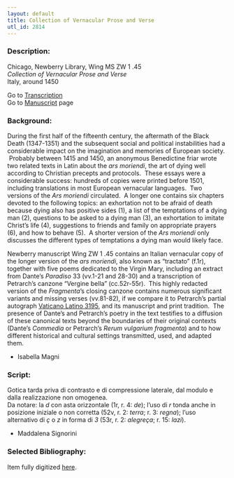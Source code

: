 ```yaml
---
layout: default
title: Collection of Vernacular Prose and Verse
utl_id: 2814
---
```


###  Description:

Chicago, Newberry Library, Wing MS ZW 1 .45<br>
_Collection of Vernacular Prose and Verse_<br>
Italy, around 1450

Go to [Transcription](https://centerfordigitalhumanities.github.io/Newberry-Italian-paleography/transcription/021)<br>
Go to [Manuscript](https://centerfordigitalhumanities.github.io/Newberry-Italian-paleography/www/record.html?id=021) page 

###  Background:

During the first half of the fifteenth century, the aftermath of the Black Death (1347-1351) and the subsequent social and political instabilities had a considerable impact on the imagination and memories of European society.  Probably between 1415 and 1450, an anonymous Benedictine friar wrote two related texts in Latin about the _ars moriendi_, the art of dying well according to Christian precepts and protocols.  These essays were a considerable success: hundreds of copies were printed before 1501, including translations in most European vernacular languages.  Two versions of the _Ars moriendi_ circulated.  A longer one contains six chapters devoted to the following topics: an exhortation not to be afraid of death because dying also has positive sides (1), a list of the temptations of a dying man (2), questions to be asked to a dying man (3), an exhortation to imitate Christ’s life (4), suggestions to friends and family on appropriate prayers (6), and how to behave (5).  A shorter version of the _Ars moriendi_ only discusses the different types of temptations a dying man would likely face.

Newberry manuscript Wing ZW 1 .45 contains an Italian vernacular copy of the longer version of the _ars moriendi_, also known as “tractato” (f.1r), together with five poems dedicated to the Virgin Mary, including an extract from Dante’s _Paradiso_ 33 (vv.1-21 and 28-30) and a transcription of Petrarch’s canzone “Vergine bella” (cc.52r-55r).  This highly redacted version of the _Fragmenta_’s closing canzone contains numerous significant variants and missing verses (vv.81-82), if we compare it to Petrarch’s partial autograph [Vaticano Latino 3195](https://digi.vatlib.it/view/MSS_Vat.lat.3195/0292), and its manuscript and print tradition.  The presence of Dante’s and Petrarch’s poetry in the text testifies to a diffusion of these canonical texts beyond the boundaries of their original contexts (Dante’s _Commedia_ or Petrarch’s _Rerum vulgarium fragmenta_) and to how different historical and cultural settings transmitted, used, and adapted them.
- Isabella Magni

###  Script:

Gotica tarda priva di contrasto e di compressione laterale, dal modulo e dalla realizzazione non omogenea.<br>
Da notare: la _d_ con asta orizzontale (1r, r. 4: _de_); l’uso di _r_ tonda anche in posizione iniziale o non corretta (52v, r. 2: _terra_; r. 3: _regna_); l’uso alternativo di _ç_ o _z_ in forma di _3_ (53r, r. 2: _alegreça_; r. 15: _lazi_).<br>
- Maddalena Signorini

###  Selected Bibliography:

Item fully digitized [here](http://collections.carli.illinois.edu/cdm/ref/collection/nby_dig/id/21616).<br>
